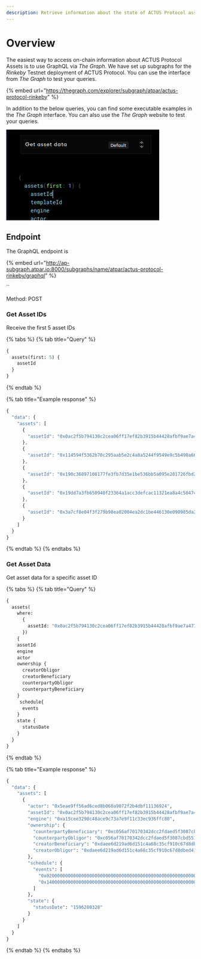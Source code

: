 ```yaml
---
description: Retrieve information about the state of ACTUS Protocol assets using GraphQL
---
```


# Overview

The easiest way to access on-chain information about ACTUS Protocol Assets is to use GraphQL via _The Graph_. We have set up subgraphs for the _Rinkeby_ Testnet deployment of ACTUS Protocol. You can use the interface from _The Graph_ to test your queries.

{% embed url="https://thegraph.com/explorer/subgraph/atpar/actus-protocol-rinkeby" %}

In addition to the below queries, you can find some executable examples in the _The Graph_ interface. You can also use the _The Graph_ website to test your queries.

![Query examples](../.gitbook/assets/image%20%284%29.png)

## Endpoint

The GraphQL endpoint is

{% embed url="http://ap-subgraph.atpar.io:8000/subgraphs/name/atpar/actus-protocol-rinkeby/graphql" %}

\`\`

Method: POST

### Get Asset IDs

Receive the first 5 asset IDs

{% tabs %}
{% tab title="Query" %}
```graphql
{
  assets(first: 5) {
    assetId
  }
}
```
{% endtab %}

{% tab title="Example response" %}
```javascript
{
  "data": {
    "assets": [
      {
        "assetId": "0x0ac2f5b794130c2cea06ff17ef82b3915b44428afbf9ae7a47793dd917ee622c"
      },
      {
        "assetId": "0x114594f5362b70c295aab5e2c4a8a5244f9549e9c5b490a665a6a36e9613d947"
      },
      {
        "assetId": "0x190c36897108177fe3fb7d35e1be536bb5a095e201726fbd2d9bcd7f9cbc88e2"
      },
      {
        "assetId": "0x19dd7a3fb650940f23364a1acc3defcac11321ea8a4c5047c16bafef8104b736"
      },
      {
        "assetId": "0x3a7cf8e04f3f279b98ea02004ea2dc1be446130e090985da2721aa72790fb365"
      }
    ]
  }
}
```
{% endtab %}
{% endtabs %}

### Get Asset Data

Get asset data for a specific asset ID

{% tabs %}
{% tab title="Query" %}
```graphql
{
  assets(
    where: 
      {
        assetId: "0x0ac2f5b794130c2cea06ff17ef82b3915b44428afbf9ae7a47793dd917ee622c"
      }) 
    {
    assetId
    engine
    actor
    ownership {
      creatorObligor
      creatorBeneficiary
      counterpartyObligor
      counterpartyBeneficiary
    }
     schedule{
      events
    }
    state {
      statusDate
    }
  }
}
```
{% endtab %}

{% tab title="Example response" %}
```graphql
{
  "data": {
    "assets": [
      {
        "actor": "0x5eae9ff56ad6ced8b060a9072f2b4dbf11136924",
        "assetId": "0x0ac2f5b794130c2cea06ff17ef82b3915b44428afbf9ae7a47793dd917ee622c",
        "engine": "0xa15cee3298c48ace9c73a7e9f11c33ec936ffc80",
        "ownership": {
          "counterpartyBeneficiary": "0xc056af70170342dcc2fdaed5f3087cbd551f2cb4",
          "counterpartyObligor": "0xc056af70170342dcc2fdaed5f3087cbd551f2cb4",
          "creatorBeneficiary": "0xdaee6d219ad6d151c4a68c35cf910c67d8dbed41",
          "creatorObligor": "0xdaee6d219ad6d151c4a68c35cf910c67d8dbed41"
        },
        "schedule": {
          "events": [
            "0x020000000000000000000000000000000000000000000000000000005f254e08",
            "0x14000000000000000000000000000000000000000000000000000000612e0e88"
          ]
        },
        "state": {
          "statusDate": "1596280328"
        }
      }
    ]
  }
}
```
{% endtab %}
{% endtabs %}



